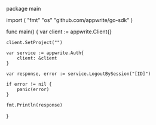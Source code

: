 package main

import (
    "fmt"
    "os"
    "github.com/appwrite/go-sdk"
)

func main() {
    var client := appwrite.Client{}

    client.SetProject("")

    var service := appwrite.Auth{
        client: &client
    }

    var response, error := service.LogoutBySession("[ID]")

    if error != nil {
        panic(error)
    }

    fmt.Println(response)
}